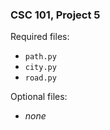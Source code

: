 ### CSC 101, Project 5

Required files:
  * `path.py`
  * `city.py`
  * `road.py`

Optional files:
  * _none_
